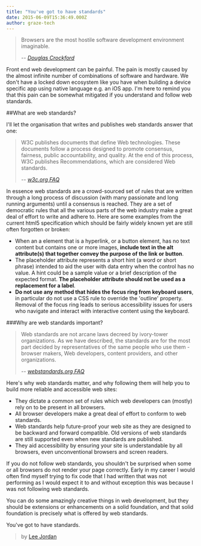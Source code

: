 ```yaml
---
title: "You've got to have standards"
date: 2015-06-09T15:36:49.000Z
author: graze-tech
---
```


> Browsers are the most hostile software development environment imaginable.
> 
> -- <cite>[Douglas Crockford](http://en.wikipedia.org/wiki/Douglas_Crockford)</cite>

Front end web development can be painful. The pain is mostly caused by the almost infinite number of combinations of software and hardware. We don't have a locked down ecosystem like you have when building a device specific app using native language e.g. an iOS app. I'm here to remind you that this pain can be somewhat mitigated if you understand and follow web standards.


##What are web standards?

I'll let the organisation that writes and publishes web standards answer that one:

> W3C publishes documents that define Web technologies. These documents follow a process designed to promote consensus, fairness, public accountability, and quality. At the end of this process, W3C publishes Recommendations, which are considered Web standards.
> 
> -- <cite>[w3c.org FAQ](http://www.w3.org/standards/faq)</cite>

In essence web standards are a crowd-sourced set of rules that are written through a long process of discussion (with many passionate and long running arguments) until a consensus is reached. They are a set of democratic rules that all the various parts of the web industry make a great deal of effort to write and adhere to. Here are some examples from the current html5 specification which should be fairly widely known yet are still often forgotten or broken:

* When an a element that is a hyperlink, or a button element, has no text content but contains one or more images, **include text in the alt attribute(s) that together convey the purpose of the link or button**.
* The placeholder attribute represents a short hint (a word or short phrase) intended to aid the user with data entry when the control has no value. A hint could be a sample value or a brief description of the expected format. **The placeholder attribute should not be used as a replacement for a label**.
* **Do not use any method that hides the focus ring from keyboard users**, in particular do not use a CSS rule to override the 'outline' property. Removal of the focus ring leads to serious accessibility issues for users who navigate and interact with interactive content using the keyboard.

###Why are web standards important?
> Web standards are not arcane laws decreed by ivory-tower organizations. As we have described, the standards are for the most part decided by representatives of the same people who use them - browser makers, Web developers, content providers, and other organizations.
> 
> -- <cite>[webstandards.org FAQ](http://www.webstandards.org/learn/faq/)</cite>

Here's why web standards matter, and why following them will help you to build more reliable and accessible web sites:

* They dictate a common set of rules which web developers can (mostly) rely on to be present in all browsers.
* All browser developers make a great deal of effort to conform to web standards.
* Web standards help future-proof your web site as they are designed to be backward and forward compatible. Old versions of web standards are still supported even when new standards are published.
* They aid accessibility by ensuring your site is understandable by all browsers, even unconventional browsers and screen readers.

If you do not follow web standards, you shouldn't be surprised when some or all browsers do not render your page correctly. Early in my career I would often find myself trying to fix code that I had written that was not performing as I would expect it to and without exception this was because I was not following web standards. 

You can do some amazingly creative things in web development, but they should be extensions or enhancements on a solid foundation, and that solid foundation is precisely what is offered by web standards.

You've got to have standards.

> by [Lee Jordan](https://github.com/leejordan)